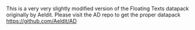 This is a very very slightly modified version of the Floating Texts datapack originally by Aeldit. Please visit the AD repo to get the proper datapack https://github.com/Aeldit/AD
